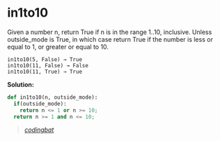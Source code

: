 # in1to10

Given a number n, return True if n is in the range 1..10, inclusive. Unless outside_mode is True, in which case return True if the number is less or equal to 1, or greater or equal to 10.

```
in1to10(5, False) → True
in1to10(11, False) → False
in1to10(11, True) → True
```

**Solution:**

```python
def in1to10(n, outside_mode):
  if(outside_mode):
    return n <= 1 or n >= 10;
  return n >= 1 and n <= 10;
```

> _[codingbat](https://codingbat.com/prob/p158497)_